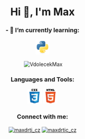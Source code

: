 <h1 align="center">Hi 👋, I'm Max</h1>
<h3 align="center">- 🌱 I’m currently learning:</h3>
  <p align="center">
    <img src="https://raw.githubusercontent.com/devicons/devicon/master/icons/python/python-original.svg" alt="python" width="40" height="40">
  </p>

<p align="center">&nbsp;<img align="center" src="https://github-readme-stats.vercel.app/api?username=VdolecekMax&show_icons=true&theme=dark&locale=en" alt="VdolecekMax" /></p>

<h3 align="center">Languages and Tools:</h3>
<p align="center"> 
  <img src="https://raw.githubusercontent.com/devicons/devicon/master/icons/css3/css3-original-wordmark.svg" alt="css3" width="40" height="40"/> 
  <img src="https://raw.githubusercontent.com/devicons/devicon/master/icons/html5/html5-original-wordmark.svg" alt="html5" width="40" height="40"/>
</p>

<h3 align="center">Connect with me:</h3>
<p align="center">
<a href="https://www.youtube.com/maxdrti_cz" target="blank"><img align="center" src="https://raw.githubusercontent.com/rahuldkjain/github-profile-readme-  
  generator/master/src/images/icons/Social/youtube.svg" alt="maxdrti_cz" height="30" width="40" /></a>
<a href="https://discord.gg/maxdrtic_cz" target="blank"><img align="center" src="https://raw.githubusercontent.com/rahuldkjain/github-profile-readme-generator/master/src/images/icons/Social/discord.svg" 
  alt="maxdrtic_cz" height="30" width="40" /></a>
</p>
